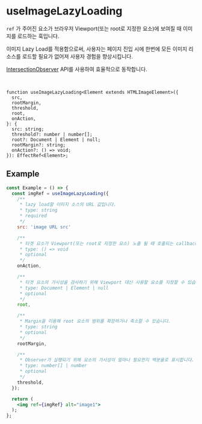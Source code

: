 # useImageLazyLoading

`ref` 가 주어진 요소가 브라우저 Viewport(또는 root로 지정한 요소)에 보여질 때 이미지를 로드하는 훅입니다.

이미지 Lazy Load를 적용함으로써, 사용자는 페이지 진입 시에 한번에 모든 이미지 리소스를 로드할 필요가 없어져 사용자 경험을 향상시킵니다.

[IntersectionObserver](https://developer.mozilla.org/ko/docs/Web/API/Intersection_Observer_API) API를 사용하여 효율적으로 동작합니다.

<br />

```tsx
function useImageLazyLoading<Element extends HTMLImageElement>({
  src,
  rootMargin,
  threshold,
  root,
  onAction,
}: {
  src: string;
  threshold?: number | number[];
  root?: Document | Element | null;
  rootMargin?: string;
  onAction?: () => void;
}): EffectRef<Element>;
```

## Example

```jsx
const Example = () => {
  const imgRef = useImageLazyLoading({
    /**
     * lazy load할 이미지 소스의 URL 값입니다.
     * type: string
     * required
     */
    src: 'image URL src'

    /**
     * 타겟 요소가 Viewport(또는 root로 지정한 요소) 노출 될 때 호출되는 callback Function입니다.
     * type: () => void
     * optional
     */
    onAction,

    /**
     * 타겟 요소의 가시성을 검사하기 위해 Viewport 대신 사용할 요소를 지정할 수 있습니다.
     * type: Document | Element | null
     * optional
     */
    root,

    /**
     * Margin을 이용해 root 요소의 범위를 확장하거나 축소할 수 있습니다.
     * type: string
     * optional
     */
    rootMargin,

    /**
     * Observer가 실행되기 위해 요소의 가시성이 얼마나 필요한지 백분율로 표시합니다.
     * type: number[] | number
     * optional
     */
    threshold,
  });

  return (
    <img ref={imgRef} alt="image1">
  );
};
```
